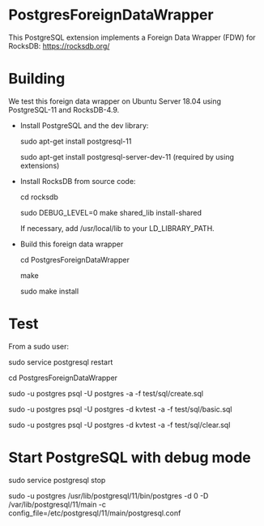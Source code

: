 # PostgresForeignDataWrapper

This PostgreSQL extension implements a Foreign Data Wrapper (FDW) for RocksDB: https://rocksdb.org/

# Building

We test this foreign data wrapper on Ubuntu Server 18.04 using PostgreSQL-11 and RocksDB-4.9.

- Install PostgreSQL and the dev library:

  sudo apt-get install postgresql-11

  sudo apt-get install postgresql-server-dev-11 (required by using extensions)


- Install RocksDB from source code:

  cd rocksdb

  sudo DEBUG_LEVEL=0 make shared_lib install-shared
  
  If necessary, add /usr/local/lib to your LD_LIBRARY_PATH.
  


- Build this foreign data wrapper

  cd PostgresForeignDataWrapper 

  make

  sudo make install

# Test

From a sudo user:

sudo service postgresql restart  

cd PostgresForeignDataWrapper

sudo -u postgres psql -U postgres -a -f test/sql/create.sql 

sudo -u postgres psql -U postgres -d kvtest -a -f test/sql/basic.sql 

sudo -u postgres psql -U postgres -d kvtest -a -f test/sql/clear.sql  

# Start PostgreSQL with debug mode

sudo service postgresql stop  

sudo -u postgres /usr/lib/postgresql/11/bin/postgres -d 0 -D /var/lib/postgresql/11/main -c config_file=/etc/postgresql/11/main/postgresql.conf  

